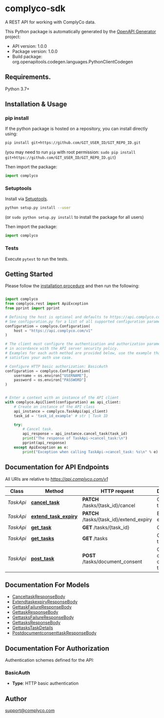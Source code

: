 # complyco-sdk
A REST API for working with ComplyCo data.

This Python package is automatically generated by the [OpenAPI Generator](https://openapi-generator.tech) project:

- API version: 1.0.0
- Package version: 1.0.0
- Build package: org.openapitools.codegen.languages.PythonClientCodegen

## Requirements.

Python 3.7+

## Installation & Usage
### pip install

If the python package is hosted on a repository, you can install directly using:

```sh
pip install git+https://github.com/GIT_USER_ID/GIT_REPO_ID.git
```
(you may need to run `pip` with root permission: `sudo pip install git+https://github.com/GIT_USER_ID/GIT_REPO_ID.git`)

Then import the package:
```python
import complyco
```

### Setuptools

Install via [Setuptools](http://pypi.python.org/pypi/setuptools).

```sh
python setup.py install --user
```
(or `sudo python setup.py install` to install the package for all users)

Then import the package:
```python
import complyco
```

### Tests

Execute `pytest` to run the tests.

## Getting Started

Please follow the [installation procedure](#installation--usage) and then run the following:

```python

import complyco
from complyco.rest import ApiException
from pprint import pprint

# Defining the host is optional and defaults to https://api.complyco.com/v1
# See configuration.py for a list of all supported configuration parameters.
configuration = complyco.Configuration(
    host = "https://api.complyco.com/v1"
)

# The client must configure the authentication and authorization parameters
# in accordance with the API server security policy.
# Examples for each auth method are provided below, use the example that
# satisfies your auth use case.

# Configure HTTP basic authorization: BasicAuth
configuration = complyco.Configuration(
    username = os.environ["USERNAME"],
    password = os.environ["PASSWORD"]
)


# Enter a context with an instance of the API client
with complyco.ApiClient(configuration) as api_client:
    # Create an instance of the API class
    api_instance = complyco.TaskApi(api_client)
    task_id = 'task_id_example' # str | Task ID

    try:
        # Cancel task.
        api_response = api_instance.cancel_task(task_id)
        print("The response of TaskApi->cancel_task:\n")
        pprint(api_response)
    except ApiException as e:
        print("Exception when calling TaskApi->cancel_task: %s\n" % e)

```

## Documentation for API Endpoints

All URIs are relative to *https://api.complyco.com/v1*

Class | Method | HTTP request | Description
------------ | ------------- | ------------- | -------------
*TaskApi* | [**cancel_task**](docs/TaskApi.md#cancel_task) | **PATCH** /tasks/{task_id}/cancel | Cancel task.
*TaskApi* | [**extend_task_expiry**](docs/TaskApi.md#extend_task_expiry) | **PATCH** /tasks/{task_id}/extend_expiry | Extend task expiry date.
*TaskApi* | [**get_task**](docs/TaskApi.md#get_task) | **GET** /tasks/{task_id} | Get task.
*TaskApi* | [**get_tasks**](docs/TaskApi.md#get_tasks) | **GET** /tasks | Get all tasks.
*TaskApi* | [**post_task**](docs/TaskApi.md#post_task) | **POST** /tasks/document_consent | Create document consent task.


## Documentation For Models

 - [CanceltaskResponseBody](docs/CanceltaskResponseBody.md)
 - [ExtendtaskexpiryResponseBody](docs/ExtendtaskexpiryResponseBody.md)
 - [GettaskFailureResponseBody](docs/GettaskFailureResponseBody.md)
 - [GettaskResponseBody](docs/GettaskResponseBody.md)
 - [GettasksFailureResponseBody](docs/GettasksFailureResponseBody.md)
 - [GettasksResponseBody](docs/GettasksResponseBody.md)
 - [GettasksTaskDetails](docs/GettasksTaskDetails.md)
 - [PostdocumentconsenttaskResponseBody](docs/PostdocumentconsenttaskResponseBody.md)


<a id="documentation-for-authorization"></a>
## Documentation For Authorization


Authentication schemes defined for the API:
<a id="BasicAuth"></a>
### BasicAuth

- **Type**: HTTP basic authentication


## Author

support@complyco.com


